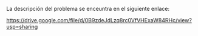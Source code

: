 La descripción del problema se enceuntra en el siguiente enlace:

https://drive.google.com/file/d/0B9zdeJdLzq8rc0VfVHExaW84RHc/view?usp=sharing
